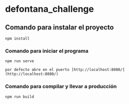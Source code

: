 # defontana_challenge

## Comando para instalar el proyecto
```
npm install
```

### Comando para iniciar el programa
```
npm run serve

por defecto abre en el puerto [http://localhost:8080/](http://localhost:8080/)
```

### Comando para compilar y llevar a producción
```
npm run build
```
